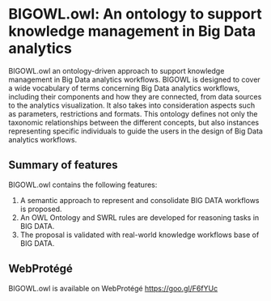 # BIGOWL.owl: An ontology to support knowledge management in Big Data analytics

BIGOWL.owl an ontology-driven approach to support knowledge management in Big Data analytics workflows. BIGOWL is designed to cover a wide vocabulary of terms concerning Big Data analytics workflows, including their components and how they are connected, from data sources to the analytics visualization. It also takes into consideration aspects such as parameters, restrictions and formats. This ontology defines not only the taxonomic relationships between the different concepts, but also instances representing specific individuals to guide the users in the design of Big Data analytics workflows.

## Summary of features
BIGOWL.owl contains the following features:
1.	A semantic approach to represent and consolidate BIG DATA workflows is proposed.
2.	An OWL Ontology and SWRL rules are developed for reasoning tasks in BIG DATA.
3.	The proposal is validated with real-world knowledge workflows base of BIG DATA.

## WebProtégé
BIGOWL.owl is available on  WebProtégé
https://goo.gl/F6fYUc
